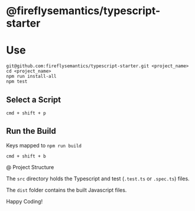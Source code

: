 # @fireflysemantics/typescript-starter

# Use

```
git@github.com:fireflysemantics/typescript-starter.git <project_name>
cd <project_name>
npm run install-all
npm test
```

## Select a Script

```
cmd + shift + p
```

## Run the Build

Keys mapped to `npm run build` 
```
cmd + shift + b
```

@ Project Structure

The `src` directory holds the Typescript and test (`.test.ts` or `.spec.ts`) files.

The `dist` folder contains the built Javascript files.

Happy Coding!